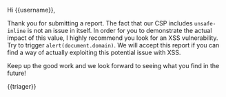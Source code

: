 Hi {{username}},

Thank you for submitting a report. The fact that our CSP includes `unsafe-inline` is not an issue in itself. In order for you to demonstrate the actual impact of this value, I highly recommend you look for an XSS vulnerability. Try to trigger `alert(document.domain)`. We will accept this report if you can find a way of actually exploiting this potential issue with XSS.

Keep up the good work and we look forward to seeing what you find in the future!

{{triager}}